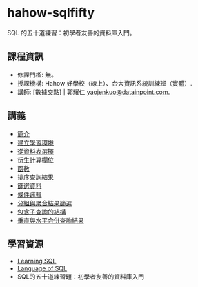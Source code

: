 # hahow-sqlfifty

SQL 的五十道練習：初學者友善的資料庫入門。

## 課程資訊

- 修課門檻: 無。
- 授課機構: Hahow 好學校（線上）、台大資訊系統訓練班（實體）.
- 講師: [數據交點] | 郭耀仁 <yaojenkuo@datainpoint.com>。

## 講義

- [簡介](01-introduction/lecture.slides.html)
- [建立學習環境](02-environment/lecture.slides.html)
- [從資料表選擇](03-select-from/lecture.slides.html)
- [衍生計算欄位](04-calculated-fields/lecture.slides.html)
- [函數](05-functions/lecture.slides.html)
- [排序查詢結果](06-order-by/lecture.slides.html)
- [篩選資料](07-where/lecture.slides.html)
- [條件邏輯](08-case/lecture.slides.html)
- [分組與聚合結果篩選](09-group-by-having/lecture.slides.html)
- [包含子查詢的結構](10-subqueries/lecture.slides.html)
- [垂直與水平合併查詢結果](11-union-join/lecture.slides.html)

## 學習資源

- [Learning SQL](https://www.amazon.com/Learning-SQL-Generate-Manipulate-Retrieve/dp/1492057614)
- [Language of SQL](https://www.amazon.com/Language-SQL-Learning-Larry-Rockoff-ebook/dp/B01JJ61TCI/)
- SQL的五十道練習題：初學者友善的資料庫入門